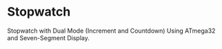 # Stopwatch
Stopwatch with Dual Mode (Increment and Countdown) Using ATmega32 and Seven-Segment Display.
